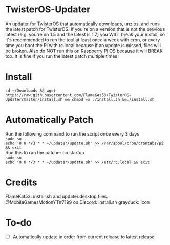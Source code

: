 # TwisterOS-Updater
An updater for TwisterOS that automatically downloads, unzips, and runs the latest patch for TwisterOS.
If you're on a version that is not the previous latest (e.g. you're on 1.5 and the latest is 1.7) you WILL break your install, so it's recommended to run the tool at least once a week with cron, or every time you boot the Pi with rc.local because if an update is missed, files will be broken. Also do NOT run this on Raspberry Pi OS because it will BREAK too. It is fine if you run the latest patch multiple times.

# Install
`cd ~/Downloads && wget https://raw.githubusercontent.com/FlameKat53/TwisterOS-Updater/master/install.sh && chmod +x ./install.sh &&./install.sh`

# Automatically Patch
Run the following command to run the script once every 3 days<br>
`sudo su`<br>
`echo '0 0 */3 * * ~/updater/update.sh' >> /var/spool/cron/crontabs/pi && exit`<br>
Run this to run the patcher on startup<br>
`sudo su `<br>
`echo '0 0 */3 * * ~/updater/update.sh' >> /etc/rc.local && exit`<br>

# Credits
FlameKat53: install.sh and updater.desktop files. 
@MobileGamesMotionYT#7199 on Discord: install.sh
grayduck: icon

# To-do
- [ ] Automatically update in order from current release to latest release
